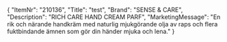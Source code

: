 {
  "ItemNr": "210136",
  "Title": "test",
  "Brand": "SENSE & CARE",
  "Description": "RICH CARE HAND CREAM PARF",
  "MarketingMessage": "En rik och närande handkräm med naturlig mjukgörande olja av raps och flera fuktbindande ämnen som gör din händer mjuka och lena."
}